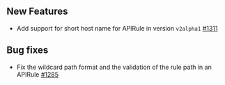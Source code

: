 ## New Features

- Add support for short host name for APIRule in version `v2alpha1` [#1311](https://github.com/kyma-project/api-gateway/pull/1311)

## Bug fixes

- Fix the wildcard path format and the validation of the rule path in an APIRule [#1285](https://github.com/kyma-project/api-gateway/pull/1285)
